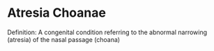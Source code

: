 # Atresia Choanae

Definition: A congenital condition referring to the abnormal narrowing (atresia) of the nasal passage (choana)